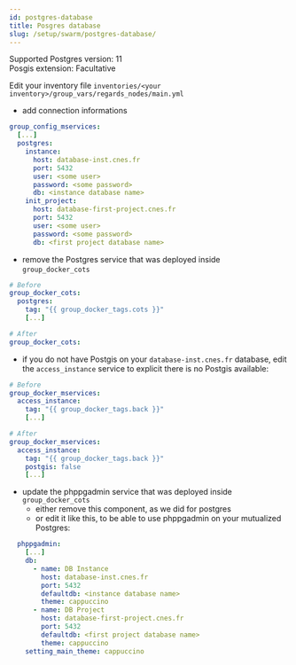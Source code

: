 ```yaml
---
id: postgres-database
title: Posgres database
slug: /setup/swarm/postgres-database/
---
```


Supported Postgres version: 11  
Posgis extension: Facultative 

Edit your inventory file `inventories/<your inventory>/group_vars/regards_nodes/main.yml` 
- add connection informations
```yaml
group_config_mservices:
  [...]
  postgres:
    instance:
      host: database-inst.cnes.fr
      port: 5432
      user: <some user>
      password: <some password>
      db: <instance database name>
    init_project:
      host: database-first-project.cnes.fr
      port: 5432
      user: <some user>
      password: <some password>
      db: <first project database name>
```
- remove the Postgres service that was deployed inside `group_docker_cots`
```yaml
# Before
group_docker_cots:
  postgres:
    tag: "{{ group_docker_tags.cots }}"
    [...]

# After
group_docker_cots:
```
- if you do not have Postgis on your `database-inst.cnes.fr` database, edit the `access_instance` service to explicit there is no Postgis available:
```yaml
# Before
group_docker_mservices:
  access_instance:
    tag: "{{ group_docker_tags.back }}"
    [...]

# After
group_docker_mservices:
  access_instance:
    tag: "{{ group_docker_tags.back }}"
    postgis: false
    [...]
```
- update the phppgadmin service that was deployed inside `group_docker_cots`
  - either remove this component, as we did for postgres
  - or edit it like this, to be able to use phppgadmin on your mutualized Postgres: 
```yaml
  phppgadmin:
    [...]
    db: 
      - name: DB Instance
        host: database-inst.cnes.fr
        port: 5432
        defaultdb: <instance database name>
        theme: cappuccino
      - name: DB Project
        host: database-first-project.cnes.fr
        port: 5432
        defaultdb: <first project database name>
        theme: cappuccino
    setting_main_theme: cappuccino
```
